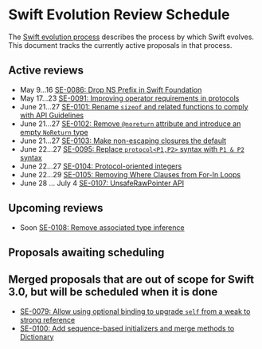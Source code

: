 # Swift Evolution Review Schedule

The [Swift evolution process][evolution-process] describes the process
by which Swift evolves. This document tracks the currently active
proposals in that process.

## Active reviews

* May 9...16 [SE-0086: Drop NS Prefix in Swift Foundation](proposals/0086-drop-foundation-ns.md)
* May 17...23 [SE-0091: Improving operator requirements in protocols](proposals/0091-improving-operators-in-protocols.md)
* June 21...27 [SE-0101: Rename `sizeof` and related functions to comply with API Guidelines](proposals/0101-standardizing-sizeof-naming.md)
* June 21...27 [SE-0102: Remove `@noreturn` attribute and introduce an empty `NoReturn` type](proposals/0102-noreturn-bottom-type.md)
* June 21...27 [SE-0103: Make non-escaping closures the default](proposals/0103-make-noescape-default.md)
* June 22...27 [SE-0095: Replace `protocol<P1,P2>` syntax with `P1 & P2` syntax](proposals/0095-any-as-existential.md)
* June 22...27 [SE-0104: Protocol-oriented integers](proposals/0104-improved-integers.md)
* June 22...29 [SE-0105: Removing Where Clauses from For-In Loops](proposals/0105-remove-where-from-forin-loops.md)
* June 28 ... July 4 [SE-0107: UnsafeRawPointer API](proposals/0107-unsaferawpointer.md)

## Upcoming reviews

* Soon [SE-0108: Remove associated type inference](proposals/0108-remove-assoctype-inference.md)

## Proposals awaiting scheduling




## Merged proposals that are out of scope for Swift 3.0, but will be scheduled when it is done

* [SE-0079: Allow using optional binding to upgrade `self` from a weak to strong reference](proposals/0079-upgrade-self-from-weak-to-strong.md)
* [SE-0100: Add sequence-based initializers and merge methods to Dictionary](proposals/0100-add-sequence-based-init-and-merge-to-dictionary.md)

[evolution-process]: process.md  "The Swift evolution process"

